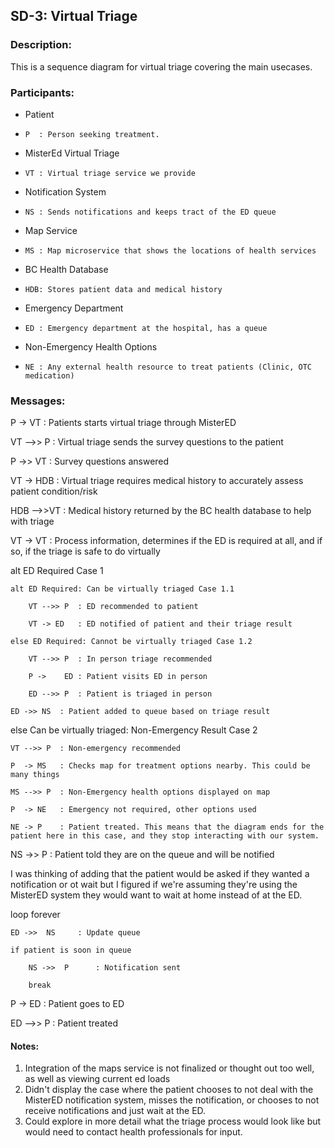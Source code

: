 ## SD-3: Virtual Triage

### Description:
This is a sequence diagram for virtual triage covering the main usecases.

### Participants:
- Patient
-     P  : Person seeking treatment.
- MisterEd Virtual Triage
-     VT : Virtual triage service we provide
- Notification System
-     NS : Sends notifications and keeps tract of the ED queue
- Map Service
-     MS : Map microservice that shows the locations of health services
- BC Health Database
-     HDB: Stores patient data and medical history
- Emergency Department
-     ED : Emergency department at the hospital, has a queue
- Non-Emergency Health Options
-     NE : Any external health resource to treat patients (Clinic, OTC medication)

### Messages:
P   ->  VT  : Patients starts virtual triage through MisterED

VT -->> P   : Virtual triage sends the survey questions to the patient

P   ->> VT  : Survey questions answered

VT  ->  HDB : Virtual triage requires medical history to accurately assess patient condition/risk

HDB -->>VT  : Medical history returned by the BC health database to help with triage

VT  ->  VT  : Process information, determines if the ED is required at all, and if so, if the triage is safe to do virtually

alt ED Required Case 1

    alt ED Required: Can be virtually triaged Case 1.1
    
        VT -->> P  : ED recommended to patient
        
        VT -> ED   : ED notified of patient and their triage result
        
    else ED Required: Cannot be virtually triaged Case 1.2
    
        VT -->> P  : In person triage recommended
        
        P ->    ED : Patient visits ED in person
        
        ED -->> P  : Patient is triaged in person
        
    ED ->> NS  : Patient added to queue based on triage result
    
else Can be virtually triaged: Non-Emergency Result Case 2

    VT -->> P  : Non-emergency recommended
    
    P  -> MS   : Checks map for treatment options nearby. This could be many things
    
    MS -->> P  : Non-Emergency health options displayed on map
    
    P  -> NE   : Emergency not required, other options used
    
    NE -> P    : Patient treated. This means that the diagram ends for the patient here in this case, and they stop interacting with our system.
    
NS ->>  P      : Patient told they are on the queue and will be notified

I was thinking of adding that the patient would be asked if they wanted a notification or ot wait but I figured if we're assuming they're using the MisterED system they would want to wait at home instead of at the ED.

loop forever

    ED ->>  NS     : Update queue
    
    if patient is soon in queue
    
        NS ->>  P      : Notification sent
        
        break
        
P   ->  ED     : Patient goes to ED

ED -->> P      : Patient treated

#### Notes:
1. Integration of the maps service is not finalized or thought out too well, as well as viewing current ed loads
2. Didn't display the case where the patient chooses to not deal with the MisterED notification system, misses the notification, or chooses to not receive notifications and just wait at the ED.
3. Could explore in more detail what the triage process would look like but would need to contact health professionals for input.
